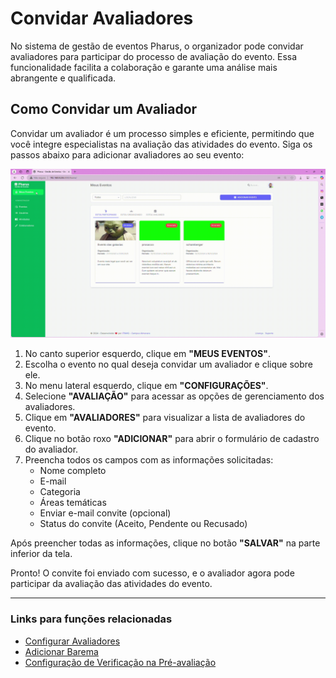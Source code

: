 # Convidar Avaliadores

No sistema de gestão de eventos Pharus, o organizador pode convidar avaliadores para participar do processo de avaliação do evento. Essa funcionalidade facilita a colaboração e garante uma análise mais abrangente e qualificada.

## Como Convidar um Avaliador

Convidar um avaliador é um processo simples e eficiente, permitindo que você integre especialistas na avaliação das atividades do evento. Siga os passos abaixo para adicionar avaliadores ao seu evento:

![Convidar Avaliador](../../../../images/convidarAvaliador.gif)

1. No canto superior esquerdo, clique em **"MEUS EVENTOS"**.
2. Escolha o evento no qual deseja convidar um avaliador e clique sobre ele.
3. No menu lateral esquerdo, clique em **"CONFIGURAÇÕES"**.
4. Selecione **"AVALIAÇÃO"** para acessar as opções de gerenciamento dos avaliadores.
5. Clique em **"AVALIADORES"** para visualizar a lista de avaliadores do evento.
6. Clique no botão roxo **"ADICIONAR"** para abrir o formulário de cadastro do avaliador.
7. Preencha todos os campos com as informações solicitadas:
    * Nome completo
    * E-mail
    * Categoria
    * Áreas temáticas
    * Enviar e-mail convite (opcional)
    * Status do convite (Aceito, Pendente ou Recusado)

Após preencher todas as informações, clique no botão **"SALVAR"** na parte inferior da tela.

Pronto! O convite foi enviado com sucesso, e o avaliador agora pode participar da avaliação das atividades do evento.

---

### Links para funções relacionadas
- [Configurar Avaliadores](../2%20-%20Avaliadores/Avaliadores.md)
- [Adicionar Barema](../3%20-%20Baremas/2%20-%20AdicionarBarema.md)
- [Configuração de Verificação na Pré-avaliação](../4%20-%20Pré-avaliação/ConfiguraçãoVerificação.md)
